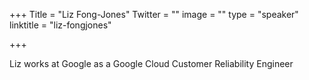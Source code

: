 +++
Title = "Liz Fong-Jones"
Twitter = ""
image = ""
type = "speaker"
linktitle = "liz-fongjones"

+++

Liz works at Google as a Google Cloud Customer Reliability Engineer
